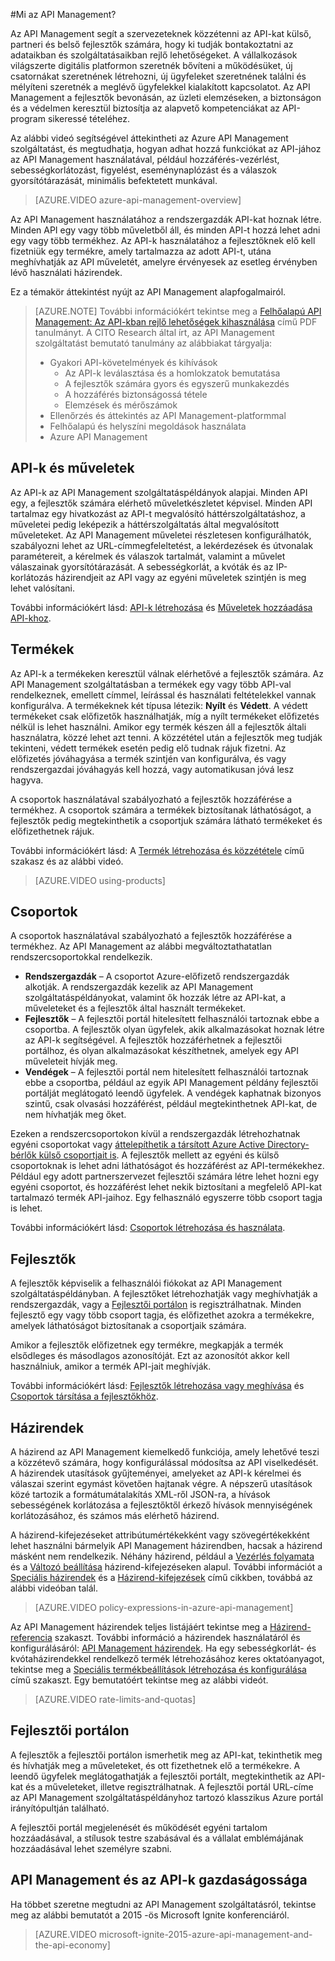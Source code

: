 <properties 
    pageTitle="Az API Management alapfogalmai" 
    description="Ismerje meg az API-kat, a termékeket, a szerepköröket, a csoportokat és az API Management többi alapfogalmát." 
    services="api-management" 
    documentationCenter="" 
    authors="steved0x" 
    manager="erikre" 
    editor=""/>

<tags 
    ms.service="api-management" 
    ms.workload="mobile" 
    ms.tgt_pltfrm="na" 
    ms.devlang="na" 
    ms.topic="hero-article" 
    ms.date="08/09/2016" 
    ms.author="sdanie"/>

#Mi az API Management?

Az API Management segít a szervezeteknek közzétenni az API-kat külső, partneri és belső fejlesztők számára, hogy ki tudják bontakoztatni az adataikban és szolgáltatásaikban rejlő lehetőségeket. A vállalkozások világszerte digitális platformon szeretnék bővíteni a működésüket, új csatornákat szeretnének létrehozni, új ügyfeleket szeretnének találni és mélyíteni szeretnék a meglévő ügyfelekkel kialakított kapcsolatot. Az API Management a fejlesztők bevonásán, az üzleti elemzéseken, a biztonságon és a védelmen keresztül biztosítja az alapvető kompetenciákat az API-program sikeressé tételéhez.

Az alábbi videó segítségével áttekintheti az Azure API Management szolgáltatást, és megtudhatja, hogyan adhat hozzá funkciókat az API-jához az API Management használatával, például hozzáférés-vezérlést, sebességkorlátozást, figyelést, eseménynaplózást és a válaszok gyorsítótárazását, minimális befektetett munkával.

> [AZURE.VIDEO azure-api-management-overview]

Az API Management használatához a rendszergazdák API-kat hoznak létre. Minden API egy vagy több műveletből áll, és minden API-t hozzá lehet adni egy vagy több termékhez. Az API-k használatához a fejlesztőknek elő kell fizetniük egy termékre, amely tartalmazza az adott API-t, utána meghívhatják az API műveletét, amelyre érvényesek az esetleg érvényben lévő használati házirendek.

Ez a témakör áttekintést nyújt az API Management alapfogalmairól.

>[AZURE.NOTE] További információkért tekintse meg a [Felhőalapú API Management: Az API-kban rejlő lehetőségek kihasználása](http://j.mp/ms-apim-whitepaper) című PDF tanulmányt. A CITO Research által írt, az API Management szolgáltatást bemutató tanulmány az alábbiakat tárgyalja: 
>
> - Gyakori API-követelmények és kihívások
>     - Az API-k leválasztása és a homlokzatok bemutatása
>     - A fejlesztők számára gyors és egyszerű munkakezdés
>     - A hozzáférés biztonságossá tétele
>     - Elemzések és mérőszámok
> - Ellenőrzés és áttekintés az API Management-platformmal
> - Felhőalapú és helyszíni megoldások használata
> - Azure API Management

## <a name="apis"> </a>API-k és műveletek

Az API-k az API Management szolgáltatáspéldányok alapjai. Minden API egy, a fejlesztők számára elérhető műveletkészletet képvisel. Minden API tartalmaz egy hivatkozást az API-t megvalósító háttérszolgáltatáshoz, a műveletei pedig leképezik a háttérszolgáltatás által megvalósított műveleteket. Az API Management műveletei részletesen konfigurálhatók, szabályozni lehet az URL-címmegfeleltetést, a lekérdezések és útvonalak paramétereit, a kérelmek és válaszok tartalmát, valamint a művelet válaszainak gyorsítótárazását. A sebességkorlát, a kvóták és az IP-korlátozás házirendjeit az API vagy az egyéni műveletek szintjén is meg lehet valósítani.

További információkért lásd: [API-k létrehozása][] és [Műveletek hozzáadása API-khoz][].


## <a name="products"> </a> Termékek

Az API-k a termékeken keresztül válnak elérhetővé a fejlesztők számára. Az API Management szolgáltatásban a termékek egy vagy több API-val rendelkeznek, emellett címmel, leírással és használati feltételekkel vannak konfigurálva. A termékeknek két típusa létezik: **Nyílt** és **Védett**. A védett termékeket csak előfizetők használhatják, míg a nyílt termékeket előfizetés nélkül is lehet használni. Amikor egy termék készen áll a fejlesztők általi használatra, közzé lehet azt tenni. A közzététel után a fejlesztők meg tudják tekinteni, védett termékek esetén pedig elő tudnak rájuk fizetni. Az előfizetés jóváhagyása a termék szintjén van konfigurálva, és vagy rendszergazdai jóváhagyás kell hozzá, vagy automatikusan jóvá lesz hagyva.

A csoportok használatával szabályozható a fejlesztők hozzáférése a termékhez. A csoportok számára a termékek biztosítanak láthatóságot, a fejlesztők pedig megtekinthetik a csoportjuk számára látható termékeket és előfizethetnek rájuk. 

További információkért lásd: A [Termék létrehozása és közzététele][] című szakasz és az alábbi videó.

> [AZURE.VIDEO using-products]

## <a name="groups"> </a> Csoportok

A csoportok használatával szabályozható a fejlesztők hozzáférése a termékhez. Az API Management az alábbi megváltoztathatatlan rendszercsoportokkal rendelkezik.

-   **Rendszergazdák** – A csoportot Azure-előfizető rendszergazdák alkotják. A rendszergazdák kezelik az API Management szolgáltatáspéldányokat, valamint ők hozzák létre az API-kat, a műveleteket és a fejlesztők által használt termékeket.
-   **Fejlesztők** – A fejlesztői portál hitelesített felhasználói tartoznak ebbe a csoportba. A fejlesztők olyan ügyfelek, akik alkalmazásokat hoznak létre az API-k segítségével. A fejlesztők hozzáférhetnek a fejlesztői portálhoz, és olyan alkalmazásokat készíthetnek, amelyek egy API műveleteit hívják meg.
-   **Vendégek** – A fejlesztői portál nem hitelesített felhasználói tartoznak ebbe a csoportba, például az egyik API Management példány fejlesztői portálját meglátogató leendő ügyfelek. A vendégek kaphatnak bizonyos szintű, csak olvasási hozzáférést, például megtekinthetnek API-kat, de nem hívhatják meg őket.

Ezeken a rendszercsoportokon kívül a rendszergazdák létrehozhatnak egyéni csoportokat vagy [áttelepíthetik a társított Azure Active Directory-bérlők külső csoportjait is](api-management-howto-aad.md#how-to-add-an-external-azure-active-directory-group). A fejlesztők mellett az egyéni és külső csoportoknak is lehet adni láthatóságot és hozzáférést az API-termékekhez. Például egy adott partnerszervezet fejlesztői számára létre lehet hozni egy egyéni csoportot, és hozzáférést lehet nekik biztosítani a megfelelő API-kat tartalmazó termék API-jaihoz. Egy felhasználó egyszerre több csoport tagja is lehet.

További információkért lásd: [Csoportok létrehozása és használata][].

## <a name="developers"> </a> Fejlesztők

A fejlesztők képviselik a felhasználói fiókokat az API Management szolgáltatáspéldányban. A fejlesztőket létrehozhatják vagy meghívhatják a rendszergazdák, vagy a [Fejlesztői portálon][] is regisztrálhatnak. Minden fejlesztő egy vagy több csoport tagja, és előfizethet azokra a termékekre, amelyek láthatóságot biztosítanak a csoportjaik számára.

Amikor a fejlesztők előfizetnek egy termékre, megkapják a termék elsődleges és másodlagos azonosítóját. Ezt az azonosítót akkor kell használniuk, amikor a termék API-jait meghívják.

További információkért lásd: [Fejlesztők létrehozása vagy meghívása][] és [Csoportok társítása a fejlesztőkhöz][].

## <a name="policies"> </a> Házirendek

A házirend az API Management kiemelkedő funkciója, amely lehetővé teszi a közzétevő számára, hogy konfigurálással módosítsa az API viselkedését. A házirendek utasítások gyűjteményei, amelyeket az API-k kérelmei és válaszai szerint egymást követően hajtanak végre. A népszerű utasítások közé tartozik a formátumátalakítás XML-ről JSON-ra, a hívások sebességének korlátozása a fejlesztőktől érkező hívások mennyiségének korlátozásához, és számos más elérhető házirend.

A házirend-kifejezéseket attribútumértékekként vagy szövegértékekként lehet használni bármelyik API Management házirendben, hacsak a házirend másként nem rendelkezik. Néhány házirend, például a [Vezérlés folyamata](https://msdn.microsoft.com/library/azure/dn894085.aspx#choose) és a [Változó beállítása](https://msdn.microsoft.com/library/azure/dn894085.aspx#set-variable) házirend-kifejezéseken alapul. További információt a [Speciális házirendek](https://msdn.microsoft.com/library/azure/dn894085.aspx#AdvancedPolicies) és a [Házirend-kifejezések](https://msdn.microsoft.com/library/azure/dn910913.aspx) című cikkben, továbbá az alábbi videóban talál.

> [AZURE.VIDEO policy-expressions-in-azure-api-management]

Az API Management házirendek teljes listájáért tekintse meg a [Házirend-referencia][] szakaszt. További információ a házirendek használatáról és konfigurálásáról: [API Management házirendek][]. Ha egy sebességkorlát- és kvótaházirendekkel rendelkező termék létrehozásához keres oktatóanyagot, tekintse meg a [Speciális termékbeállítások létrehozása és konfigurálása][] című szakaszt. Egy bemutatóért tekintse meg az alábbi videót.

> [AZURE.VIDEO rate-limits-and-quotas]

## <a name="developer-portal"> </a> Fejlesztői portálon

A fejlesztők a fejlesztői portálon ismerhetik meg az API-kat, tekinthetik meg és hívhatják meg a műveleteket, és ott fizethetnek elő a termékekre. A leendő ügyfelek meglátogathatják a fejlesztői portált, megtekinthetik az API-kat és a műveleteket, illetve regisztrálhatnak. A fejlesztői portál URL-címe az API Management szolgáltatáspéldányhoz tartozó klasszikus Azure portál irányítópultján található.

A fejlesztői portál megjelenését és működését egyéni tartalom hozzáadásával, a stílusok testre szabásával és a vállalat emblémájának hozzáadásával lehet személyre szabni.

## API Management és az API-k gazdaságossága

Ha többet szeretne megtudni az API Management szolgáltatásról, tekintse meg az alábbi bemutatót a 2015 -ös Microsoft Ignite konferenciáról.

> [AZURE.VIDEO microsoft-ignite-2015-azure-api-management-and-the-api-economy]

[API-k és műveletek]: #apis
[Termékek]: #products
[Csoportok]: #groups
[Fejlesztők]: #developers
[Házirendek]: #policies
[Fejlesztői portálon]: #developer-portal

[API-k létrehozása]: api-management-howto-create-apis.md
[Műveletek hozzáadása API-khoz]: api-management-howto-add-operations.md
[Termék létrehozása és közzététele]: api-management-howto-add-products.md
[Csoportok létrehozása és használata]: api-management-howto-create-groups.md
[Csoportok társítása a fejlesztőkhöz]: api-management-howto-create-groups.md#associate-group-developer
[Speciális termékbeállítások létrehozása és konfigurálása]: api-management-howto-product-with-rules.md
[Fejlesztők létrehozása vagy meghívása]: api-management-howto-create-or-invite-developers.md
[Házirend-referencia]: api-management-policy-reference.md
[API Management házirendek]: api-management-howto-policies.md
[API Management szolgáltatáspéldány létrehozása]: api-management-get-started.md#create-service-instance



 



<!--HONumber=sep16_HO1-->


